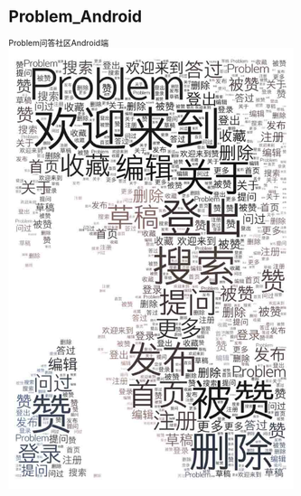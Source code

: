 # Problem_Android
Problem问答社区Android端
![image](https://github.com/TuuZed/Problem_Android/blob/master/TuuZed.jpg) 
